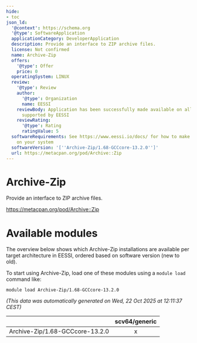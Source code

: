 ```yaml
---
hide:
- toc
json_ld:
  '@context': https://schema.org
  '@type': SoftwareApplication
  applicationCategory: DeveloperApplication
  description: Provide an interface to ZIP archive files.
  license: Not confirmed
  name: Archive-Zip
  offers:
    '@type': Offer
    price: 0
  operatingSystem: LINUX
  review:
    '@type': Review
    author:
      '@type': Organization
      name: EESSI
    reviewBody: Application has been successfully made available on all architectures
      supported by EESSI
    reviewRating:
      '@type': Rating
      ratingValue: 5
  softwareRequirements: See https://www.eessi.io/docs/ for how to make EESSI available
    on your system
  softwareVersion: '[''Archive-Zip/1.68-GCCcore-13.2.0'']'
  url: https://metacpan.org/pod/Archive::Zip
---
```


Archive-Zip
===========


Provide an interface to ZIP archive files.

https://metacpan.org/pod/Archive::Zip
# Available modules


The overview below shows which Archive-Zip installations are available per target architecture in EESSI, ordered based on software version (new to old).

To start using Archive-Zip, load one of these modules using a `module load` command like:

```shell
module load Archive-Zip/1.68-GCCcore-13.2.0
```

*(This data was automatically generated on Wed, 22 Oct 2025 at 12:11:37 CEST)*

| |scv64/generic|
| :---: | :---: |
|Archive-Zip/1.68-GCCcore-13.2.0|x|
